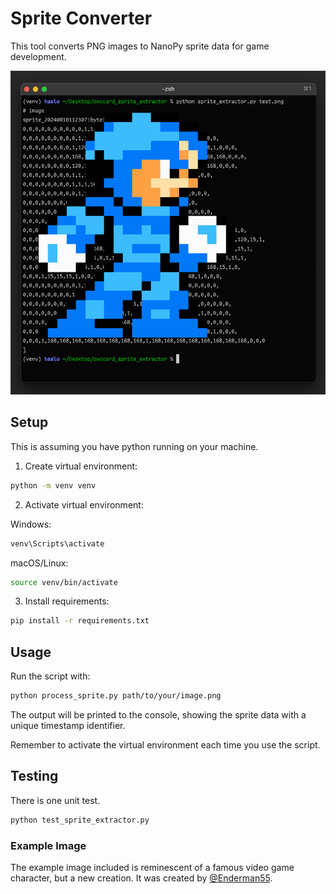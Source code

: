 # Sprite Converter

This tool converts PNG images to NanoPy sprite data for game development.

![example](example.png)

## Setup

This is assuming you have python running on your machine.

1. Create virtual environment:

```bash
python -m venv venv
```

2. Activate virtual environment:

Windows:
```cmd
venv\Scripts\activate
```

macOS/Linux:

```bash
source venv/bin/activate
```

3. Install requirements:

```bash
pip install -r requirements.txt
```

## Usage

Run the script with:

```bash
python process_sprite.py path/to/your/image.png
```

The output will be printed to the console, showing the sprite data with a unique timestamp identifier.

Remember to activate the virtual environment each time you use the script.

## Testing

There is one unit test.

```bash
python test_sprite_extractor.py
```

### Example Image

The example image included is reminescent of a famous video game character, but a new creation. It was created by [@Enderman55](https://www.github.com/Enderman55).
